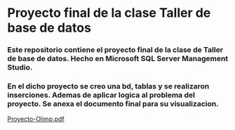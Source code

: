 # Proyecto final de la clase Taller de base de datos
### Este repositorio contiene el proyecto final de la clase de Taller de base de datos. Hecho en Microsoft SQL Server Management Studio.
### En el dicho proyecto se creo una bd, tablas y se realizaron inserciones. Ademas de aplicar logica al problema del proyecto. Se anexa el documento final para su visualizacion.

[Proyecto-Olimp.pdf](https://github.com/Ivan-Herrera-Garcia/Taller-de-BD/files/12149476/Proyecto-Olimp.1.pdf)
